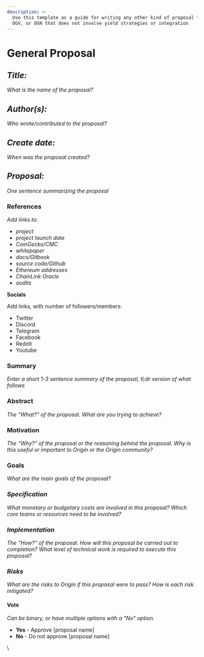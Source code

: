```yaml
---
description: >-
  Use this template as a guide for writing any other kind of proposal for OUSD,
  OGV, or OGN that does not involve yield strategies or integration
---
```


# General Proposal

## _**Title:**_

_What is the name of the proposal?_

## _**Author(s):**_

_Who wrote/contributed to the proposal?_

## _**Create date:**_

_When was the proposal created?_

## _**Proposal:**_

_One sentence summarizing the proposal_&#x20;

### **References**

_Add links to:_

* _project_
* _project launch date_
* _CoinGecko/CMC_
* _whitepaper_
* _docs/Gitbook_
* _source code/Github_
* _Ethereum addresses_
* _ChainLink Oracle_
* _audits_&#x20;

**Socials**

Add links, with number of followers/members:

* Twitter
* Discord
* Telegram
* Facebook
* Reddit
* Youtube

### Summary&#x20;

_Enter a short 1-3 sentence summary of the proposal, tl;dr version of what follows_

### Abstract

_The “What?” of the proposal. What are you trying to achieve?_&#x20;

### Motivation&#x20;

_The “Why?” of the proposal or the reasoning behind the proposal. Why is this useful or important to Origin or the Origin community?_&#x20;

### Goals

_What are the main goals of the proposal?_&#x20;

### _Specification_

_What monetary or budgetary costs are involved in this proposal? Which core teams or resources need to be involved?_&#x20;

### _Implementation_

_The “How?” of the proposal. How will this proposal be carried out to completion? What level of technical work is required to execute this proposal?_&#x20;

### _Risks_&#x20;

_What are the risks to Origin if this proposal were to pass? How is each risk mitigated?_

#### Vote

_Can be binary, or have multiple options with a "No" option._

* **Yes** - Approve \[proposal name]
* **No** - Do not approve \[proposal name]

\
